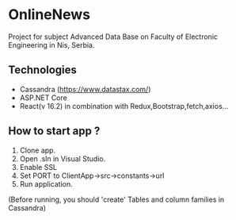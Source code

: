# OnlineNews
Project for subject Advanced Data Base on Faculty of Electronic Engineering in Nis, Serbia.

## Technologies
* Cassandra (https://www.datastax.com/)
* ASP.NET Core 
* React(v 16.2) in combination with Redux,Bootstrap,fetch,axios...

## How to start app ?
1. Clone app.
2. Open .sln in Visual Studio.
3. Enable SSL
4. Set PORT to ClientApp->src->constants->url
5. Run application.

(Before running, you should 'create' Tables and column families in Cassandra)
